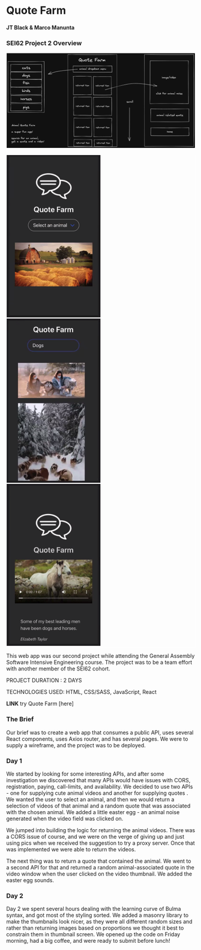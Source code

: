 # Quote Farm

#### JT Black & Marco Manunta

### SEI62 Project 2 Overview

<p style="border: 1px solid white">
<img src="img/quote-farm-wireframe.png" >
</p>

<p float="left" style="border: 1px solid white">
  <img src="img/quote-home.png" width="250" />
  <img src="img/quote-dogs.png" width="250" /> 
  <img src="img/quote-video.png" width="250" />
</p>

This web app was our second project while attending the General Assembly Software Intensive Engineering course. The project was to be a team effort with another member of the SEI62 cohort.

PROJECT DURATION : 2 DAYS

TECHNOLOGIES USED: HTML, CSS/SASS, JavaScript, React

**LINK** try Quote Farm [here]

### The Brief

Our brief was to create a web app that consumes a public API, uses several React components, uses Axios router, and has several pages. We were to supply a wireframe, and the project was to be deployed.

### Day 1

We started by looking for some interesting APIs, and after some investigation we discovered that many APIs would have issues with CORS, registration, paying, call-limits, and availability. We decided to use two APIs - one for supplying cute animal videos and another for supplying quotes . We wanted the user to select an animal, and then we would return a selection of videos of that animal and a random quote that was associated with the chosen animal. We added a little easter egg - an animal noise generated when the video field was clicked on.

We jumped into building the logic for returning the animal videos. There was a CORS issue of course, and we were on the verge of giving up and just using pics when we received the suggestion to try a proxy server. Once that was implemented we were able to return the videos.

The next thing was to return a quote that contained the animal. We went to a second API for that and returned a random animal-associated quote in the video window when the user clicked on the video thumbnail. We added the easter egg sounds.

### Day 2

Day 2 we spent several hours dealing with the learning curve of Bulma syntax, and got most of the styling sorted. We added a masonry library to make the thumbnails look nicer, as they were all different random sizes and rather than returning images based on proportions we thought it best to constrain them in thumbnail screen.
We opened up the code on Friday morning, had a big coffee, and were ready to submit before lunch!
